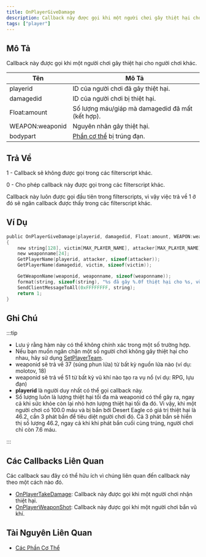 ```yaml
---
title: OnPlayerGiveDamage
description: Callback này được gọi khi một người chơi gây thiệt hại cho người chơi khác.
tags: ["player"]
---
```


## Mô Tả

Callback này được gọi khi một người chơi gây thiệt hại cho người chơi khác.

| Tên            | Mô Tả                                                                                  |
|-----------------|----------------------------------------------------------------------------------------|
| playerid        | ID của người chơi đã gây thiệt hại.                                                     |
| damagedid       | ID của người chơi bị thiệt hại.                                                         |
| Float:amount    | Số lượng máu/giáp mà damagedid đã mất (kết hợp).                                        |
| WEAPON:weaponid | Nguyên nhân gây thiệt hại.                                                               |
| bodypart        | [Phần cơ thể](../resources/bodyparts) bị trúng đạn.                                      |

## Trả Về

1 - Callback sẽ không được gọi trong các filterscript khác.

0 - Cho phép callback này được gọi trong các filterscript khác.

Callback này luôn được gọi đầu tiên trong filterscripts, vì vậy việc trả về 1 ở đó sẽ ngăn callback được thấy trong các filterscript khác.

## Ví Dụ

```c
public OnPlayerGiveDamage(playerid, damagedid, Float:amount, WEAPON:weaponid, bodypart)
{
    new string[128], victim[MAX_PLAYER_NAME], attacker[MAX_PLAYER_NAME];
    new weaponname[24];
    GetPlayerName(playerid, attacker, sizeof(attacker));
    GetPlayerName(damagedid, victim, sizeof(victim));

    GetWeaponName(weaponid, weaponname, sizeof(weaponname));
    format(string, sizeof(string), "%s đã gây %.0f thiệt hại cho %s, vũ khí: %s, phần cơ thể: %d", attacker, amount, victim, weaponname, bodypart);
    SendClientMessageToAll(0xFFFFFFFF, string);
    return 1;
}
```

## Ghi Chú

:::tip

- Lưu ý rằng hàm này có thể không chính xác trong một số trường hợp.
- Nếu bạn muốn ngăn chặn một số người chơi không gây thiệt hại cho nhau, hãy sử dụng [SetPlayerTeam](../functions/SetPlayerTeam).
- weaponid sẽ trả về 37 (súng phun lửa) từ bất kỳ nguồn lửa nào (ví dụ: molotov, 18)
- weaponid sẽ trả về 51 từ bất kỳ vũ khí nào tạo ra vụ nổ (ví dụ: RPG, lựu đạn)
- **playerid** là người duy nhất có thể gọi callback này.
- Số lượng luôn là lượng thiệt hại tối đa mà weaponid có thể gây ra, ngay cả khi sức khỏe còn lại nhỏ hơn lượng thiệt hại tối đa đó. Vì vậy, khi một người chơi có 100.0 máu và bị bắn bởi Desert Eagle có giá trị thiệt hại là 46.2, cần 3 phát bắn để tiêu diệt người chơi đó. Cả 3 phát bắn sẽ hiển thị số lượng 46.2, ngay cả khi khi phát bắn cuối cùng trúng, người chơi chỉ còn 7.6 máu.

:::

## Các Callbacks Liên Quan

Các callback sau đây có thể hữu ích vì chúng liên quan đến callback này theo một cách nào đó.

- [OnPlayerTakeDamage](OnPlayerTakeDamage): Callback này được gọi khi một người chơi nhận thiệt hại.
- [OnPlayerWeaponShot](OnPlayerWeaponShot): Callback này được gọi khi một người chơi bắn vũ khí.

## Tài Nguyên Liên Quan

- [Các Phần Cơ Thể](../resources/bodyparts)